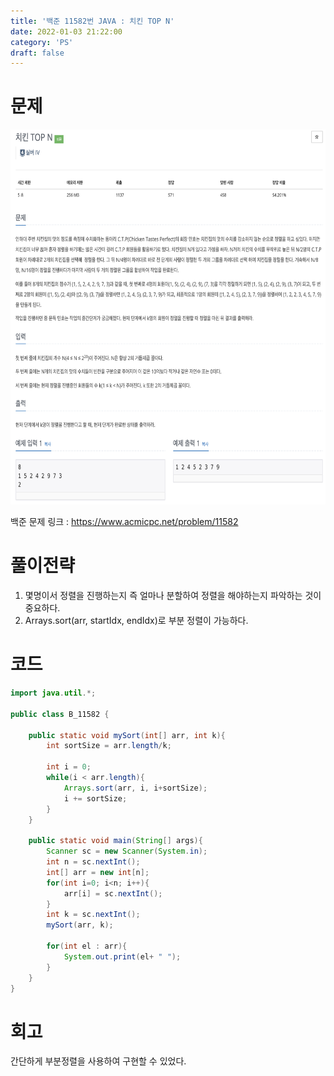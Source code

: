 ```yaml
---
title: '백준 11582번 JAVA : 치킨 TOP N'
date: 2022-01-03 21:22:00
category: 'PS'
draft: false
---
```


# 문제

<p align="center"><img src="1.png" height="600px" width="600px"></p>

백준 문제 링크 : https://www.acmicpc.net/problem/11582

# 풀이전략

1. 몇명이서 정렬을 진행하는지 즉 얼마나 분할하여 정렬을 해야하는지 파악하는 것이 중요하다.
2. Arrays.sort(arr, startIdx, endIdx)로 부분 정렬이 가능하다.

# 코드

```java
import java.util.*;

public class B_11582 {

    public static void mySort(int[] arr, int k){
        int sortSize = arr.length/k;

        int i = 0;
        while(i < arr.length){
            Arrays.sort(arr, i, i+sortSize);
            i += sortSize;
        }
    }

    public static void main(String[] args){
        Scanner sc = new Scanner(System.in);
        int n = sc.nextInt();
        int[] arr = new int[n];
        for(int i=0; i<n; i++){
            arr[i] = sc.nextInt();
        }
        int k = sc.nextInt();
        mySort(arr, k);

        for(int el : arr){
            System.out.print(el+ " ");
        }
    }
}

```

# 회고

간단하게 부분정렬을 사용하여 구현할 수 있었다.
